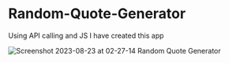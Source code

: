 # Random-Quote-Generator
Using API calling and JS I have created this app


![Screenshot 2023-08-23 at 02-27-14 Random Quote Generator](https://github.com/Chinmoy-max/Random-Quote-Generator/assets/72815215/8ee10908-aa34-4caf-9fac-4b09a36d422f)
